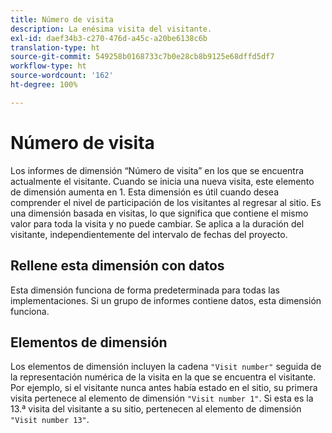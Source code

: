 ```yaml
---
title: Número de visita
description: La enésima visita del visitante.
exl-id: daef34b3-c270-476d-a45c-a20be6138c6b
translation-type: ht
source-git-commit: 549258b0168733c7b0e28cb8b9125e68dffd5df7
workflow-type: ht
source-wordcount: '162'
ht-degree: 100%

---
```


# Número de visita

Los informes de dimensión “Número de visita” en los que se encuentra actualmente el visitante. Cuando se inicia una nueva visita, este elemento de dimensión aumenta en 1. Esta dimensión es útil cuando desea comprender el nivel de participación de los visitantes al regresar al sitio. Es una dimensión basada en visitas, lo que significa que contiene el mismo valor para toda la visita y no puede cambiar. Se aplica a la duración del visitante, independientemente del intervalo de fechas del proyecto.

## Rellene esta dimensión con datos

Esta dimensión funciona de forma predeterminada para todas las implementaciones. Si un grupo de informes contiene datos, esta dimensión funciona.

## Elementos de dimensión

Los elementos de dimensión incluyen la cadena `"Visit number"` seguida de la representación numérica de la visita en la que se encuentra el visitante. Por ejemplo, si el visitante nunca antes había estado en el sitio, su primera visita pertenece al elemento de dimensión `"Visit number 1"`. Si esta es la 13.ª visita del visitante a su sitio, pertenecen al elemento de dimensión `"Visit number 13"`.
